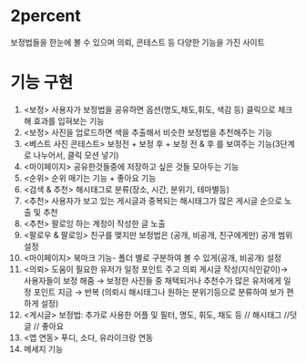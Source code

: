 # 2percent 
보정법들을 한눈에 볼 수 있으며 의뢰, 콘테스트 등 다양한 기능을 가진 사이트

# 기능 구현
1. <보정> 사용자가 보정법을 공유하면 옵션(명도,채도,휘도, 색감 등) 클릭으로 체크해 효과를 입혀보는 기능 
2. <보정> 사진을 업로드하면 색을 추출해서 비슷한 보정법을 추천해주는 기능 
3. <베스트 사진 콘테스트>  보정전 + 보정 후 + 보정 전 & 후 를 보여주는 기능(3단계로 나누어서, 클릭 모션 넣기)
4. <마이페이지> 공유한것들중에 저장하고 싶은 것들 모아두는 기능
5. <순위> 순위 매기는 기능 + 좋아요 기능
6. <검색 & 추천> 해시태그로 분류(장소, 시간, 분위기, 테마별등)
7. <추천> 사용자가 보고 있는 게시글과 중복되는 해시태그가 많은 게시글 순으로 노출 및 추천
8. <추천> 팔로잉 하는 계정이 작성한 글 노출
9. <팔로우 & 팔로잉> 친구를 맺지만 보정법은  (공개, 비공개, 친구에게만) 공개 범위 설정
10.  <마이페이지> 북마크 기능- 폴더 별로 구분하여 볼 수 있게(공개, 비공개) 설정
11. <의뢰> 도움이 필요한 유저가 일정 포인트 주고 의뢰 게시글 작성(지식인같이)→ 사용자들이 보정 해줌 → 보정한 사진들 중 채택되거나 추천수가 많은 유저에게 일정 포인트 지금 → 반복 (의뢰시 해시태그나 원하는 분위기등으로 분류하여 보가 편하게 설정) 
12. <게시글> 보정법: 추가로 사용한 어플 및 필터, 명도, 휘도, 채도 등 // 해시태그 //덧글 // 좋아요
13. <앱 연동> 푸디, 소다, 유라이크랑 연동 
14.  메세지 기능
